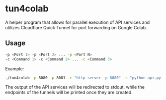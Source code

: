 # tun4colab

A helper program that allows for parallel execution of API services and utilizes Cloudflare Quick Tunnel for port forwarding on Google Colab.

## Usage

```bash
-p <Port 1> -p <Port 2> ... -p <Port N>
-c <Command 1> -c <Command 2> ... -c <Command 3>
```

Example:

```bash
./tun4colab -p 8080 -p 8081 -c "http-server -p 8080" -c "python api.py -p 8081"
```

The output of the API services will be redirected to stdout, while the  endpoints of the tunnels will be printed once they are created.

